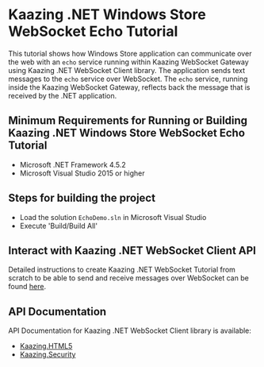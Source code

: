 # Kaazing .NET Windows Store WebSocket Echo Tutorial

This tutorial shows how Windows Store application can communicate over the web with an `echo` service running within Kaazing WebSocket Gateway using Kaazing .NET WebSocket Client library. The application sends text messages to the `echo` service over WebSocket.
The `echo` service, running inside the Kaazing WebSocket Gateway, reflects back the message that is received by the .NET application. 

## Minimum Requirements for Running or Building Kaazing .NET Windows Store WebSocket Echo Tutorial

* Microsoft .NET Framework 4.5.2
* Microsoft Visual Studio 2015 or higher

## Steps for building the project

* Load the solution `EchoDemo.sln` in Microsoft Visual Studio
* Execute 'Build/Build All'

## Interact with Kaazing .NET WebSocket Client API

Detailed instructions to create Kaazing .NET WebSocket Tutorial from scratch to be able to send and receive messages
over WebSocket can be found [here](http://kaazing.com/doc/5.0/websocket_client_docs/dev-dotnet/o_dev_dotnet.html).

## API Documentation

API Documentation for Kaazing .NET WebSocket Client library is available:

* [Kaazing.HTML5](https://kaazing.com/doc/legacy/4.0/apidoc/client/dotnet/gateway/html/N_Kaazing_HTML5.htm)
* [Kaazing.Security](https://kaazing.com/doc/legacy/4.0/apidoc/client/dotnet/gateway/html/N_Kaazing_Security.htm)
